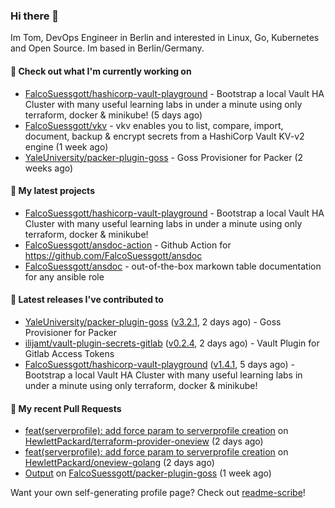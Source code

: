 ### Hi there 👋

Im Tom, DevOps Engineer in Berlin and interested in Linux, Go, Kubernetes and Open Source.
Im based in Berlin/Germany.

#### 👷 Check out what I'm currently working on

- [FalcoSuessgott/hashicorp-vault-playground](https://github.com/FalcoSuessgott/hashicorp-vault-playground) - Bootstrap a local Vault HA Cluster with many useful learning labs in under a minute using only terraform, docker &amp; minikube! (5 days ago)
- [FalcoSuessgott/vkv](https://github.com/FalcoSuessgott/vkv) - vkv enables you to list, compare, import, document, backup &amp; encrypt secrets from a HashiCorp Vault KV-v2 engine (1 week ago)
- [YaleUniversity/packer-plugin-goss](https://github.com/YaleUniversity/packer-plugin-goss) - Goss Provisioner for Packer (2 weeks ago)

#### 🌱 My latest projects

- [FalcoSuessgott/hashicorp-vault-playground](https://github.com/FalcoSuessgott/hashicorp-vault-playground) - Bootstrap a local Vault HA Cluster with many useful learning labs in under a minute using only terraform, docker &amp; minikube!
- [FalcoSuessgott/ansdoc-action](https://github.com/FalcoSuessgott/ansdoc-action) - Github Action for https://github.com/FalcoSuessgott/ansdoc
- [FalcoSuessgott/ansdoc](https://github.com/FalcoSuessgott/ansdoc) - out-of-the-box markown table documentation for any ansible role

#### 🔭 Latest releases I've contributed to

- [YaleUniversity/packer-plugin-goss](https://github.com/YaleUniversity/packer-plugin-goss) ([v3.2.1](https://github.com/YaleUniversity/packer-plugin-goss/releases/tag/v3.2.1), 2 days ago) - Goss Provisioner for Packer
- [ilijamt/vault-plugin-secrets-gitlab](https://github.com/ilijamt/vault-plugin-secrets-gitlab) ([v0.2.4](https://github.com/ilijamt/vault-plugin-secrets-gitlab/releases/tag/v0.2.4), 2 days ago) - Vault Plugin for Gitlab Access Tokens
- [FalcoSuessgott/hashicorp-vault-playground](https://github.com/FalcoSuessgott/hashicorp-vault-playground) ([v1.4.1](https://github.com/FalcoSuessgott/hashicorp-vault-playground/releases/tag/v1.4.1), 5 days ago) - Bootstrap a local Vault HA Cluster with many useful learning labs in under a minute using only terraform, docker &amp; minikube!

#### 🔨 My recent Pull Requests

- [feat(serverprofile): add force param to serverprofile creation](https://github.com/HewlettPackard/terraform-provider-oneview/pull/551) on [HewlettPackard/terraform-provider-oneview](https://github.com/HewlettPackard/terraform-provider-oneview) (2 days ago)
- [feat(serverprofile): add force param to serverprofile creation](https://github.com/HewlettPackard/oneview-golang/pull/403) on [HewlettPackard/oneview-golang](https://github.com/HewlettPackard/oneview-golang) (2 days ago)
- [Output](https://github.com/FalcoSuessgott/packer-plugin-goss/pull/2) on [FalcoSuessgott/packer-plugin-goss](https://github.com/FalcoSuessgott/packer-plugin-goss) (1 week ago)

Want your own self-generating profile page? Check out [readme-scribe](https://github.com/muesli/readme-scribe)!